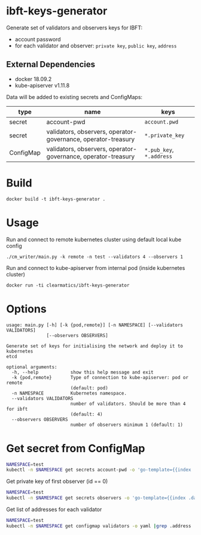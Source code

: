# ibft-keys-generator
Generate set of validators and observers keys for IBFT:
- account password
- for each validator and observer: `private key`, `public key`, `address`

## External Dependencies
- docker 18.09.2  
- kube-apiserver v1.11.8

Data will be added to existing secrets and ConfigMaps:


| type      | name                  | keys                     |
|-----------|-----------------------|--------------------------|
| secret    | account-pwd           | `account.pwd`            |
| secret    | validators, observers, operator-governance, operator-treasury | `*.private_key`          | 
| ConfigMap | validators, observers, operator-governance, operator-treasury | `*.pub_key`, `*.address` | 


# Build
```
docker build -t ibft-keys-generator .
```

# Usage

Run and connect to remote kubernetes cluster using default local kube config
```
./cm_writer/main.py -k remote -n test --validators 4 --observers 1
```

Run and connect to kube-apiserver from internal pod (inside kubernetes cluster)
```
docker run -ti clearmatics/ibft-keys-generator
```

# Options
```
usage: main.py [-h] [-k {pod,remote}] [-n NAMESPACE] [--validators VALIDATORS]
               [--observers OBSERVERS]

Generate set of keys for initialising the network and deploy it to kubernetes
etcd

optional arguments:
  -h, --help            show this help message and exit
  -k {pod,remote}       Type of connection to kube-apiserver: pod or remote
                        (default: pod)
  -n NAMESPACE          Kubernetes namespace.
  --validators VALIDATORS
                        number of validators. Should be more than 4 for ibft
                        (default: 4)
  --observers OBSERVERS
                        number of observers minimum 1 (default: 1)
```


# Get secret from ConfigMap

```bash
NAMESPACE=test
kubectl -n $NAMESPACE get secrets account-pwd -o 'go-template={{index .data "account.pwd"}}' | base64 --decode; echo ""
```
Get private key of first observer (id == 0)

```bash
NAMESPACE=test
kubectl -n $NAMESPACE get secrets observers -o 'go-template={{index .data "0.private_key"}}' | base64 --decode; echo ""
```

Get list of addresses for each validator
```bash
NAMESPACE=test
kubectl -n $NAMESPACE get configmap validators -o yaml |grep .address

```
